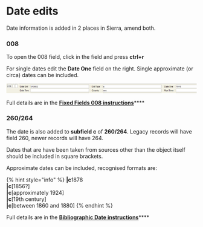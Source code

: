 # Date edits

Date information is added in 2 places in Sierra, amend both.

### 008

To open the 008 field, click in the field and press **ctrl+r**

For single dates edit the **Date One** field on the right. Single approximate (or circa) dates can be included.&#x20;

![](<../../../.gitbook/assets/image (2).png>)

Full details are in the [**Fixed Fields 008 instructions**](https://docs.wellcomecollection.org/visual-material/current-system-guidelines/sierra-marc-cataloguing/bibliographic-record/leader-fields#008-date-and-country)****

### 260/264

The date is also added to **subfield c** of **260/264**. Legacy records will have field 260, newer records will have 264.

Dates that are have been taken from sources other than the object itself should be included in square brackets.

Approximate dates can be included, recognised formats are:

{% hint style="info" %}
**|c**1878\
**|c**\[1856?]\
**|c**\[approximately 1924]\
**|c**\[19th century]\
**|c**\[between 1860 and 1880]
{% endhint %}

Full details are in the [**Bibliographic Date instructions**](https://docs.wellcomecollection.org/visual-material/current-system-guidelines/sierra-marc-cataloguing/bibliographic-record/264-creation-and-copyright)****
